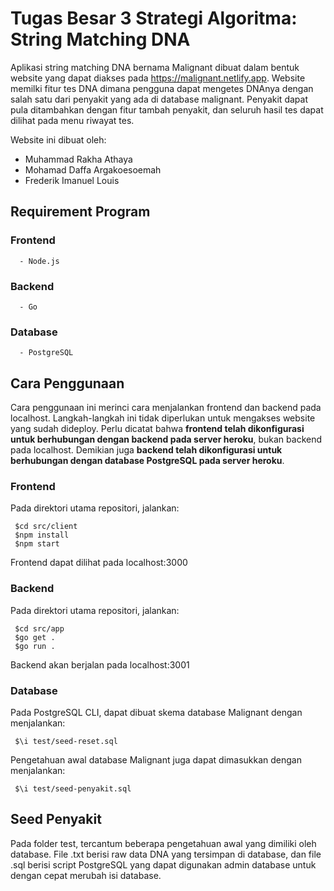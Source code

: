 # Tugas Besar 3 Strategi Algoritma: String Matching DNA

Aplikasi string matching DNA bernama Malignant dibuat dalam bentuk website yang dapat diakses pada https://malignant.netlify.app. Website memilki fitur tes DNA dimana pengguna dapat mengetes DNAnya dengan salah satu dari penyakit yang ada di database malignant. Penyakit dapat pula ditambahkan dengan fitur tambah penyakit, dan seluruh hasil tes dapat dilihat pada menu riwayat tes.

Website ini dibuat oleh:
- Muhammad Rakha Athaya
- Mohamad Daffa Argakoesoemah
- Frederik Imanuel Louis
## Requirement Program

### Frontend
```
  - Node.js
```
### Backend
```
  - Go
```
### Database
```
  - PostgreSQL
```
## Cara Penggunaan

Cara penggunaan ini merinci cara menjalankan frontend dan backend pada localhost. Langkah-langkah ini tidak diperlukan untuk mengakses website yang sudah dideploy. Perlu dicatat bahwa **frontend telah dikonfigurasi untuk berhubungan dengan backend pada server heroku**, bukan backend pada localhost. Demikian juga **backend telah dikonfigurasi untuk berhubungan dengan database PostgreSQL pada server heroku**.
### Frontend
Pada direktori utama repositori, jalankan:
```
 $cd src/client
 $npm install
 $npm start
```
Frontend dapat dilihat pada localhost:3000
### Backend
Pada direktori utama repositori, jalankan:
```
 $cd src/app
 $go get .
 $go run .
```
Backend akan berjalan pada localhost:3001

### Database
Pada PostgreSQL CLI, dapat dibuat skema database Malignant dengan menjalankan:
```
 $\i test/seed-reset.sql
```
Pengetahuan awal database Malignant juga dapat dimasukkan dengan menjalankan:
```
 $\i test/seed-penyakit.sql
```

## Seed Penyakit
Pada folder test, tercantum beberapa pengetahuan awal yang dimiliki oleh database. File .txt berisi raw data DNA yang tersimpan di database, dan file .sql berisi script PostgreSQL yang dapat digunakan admin database untuk dengan cepat merubah isi database.